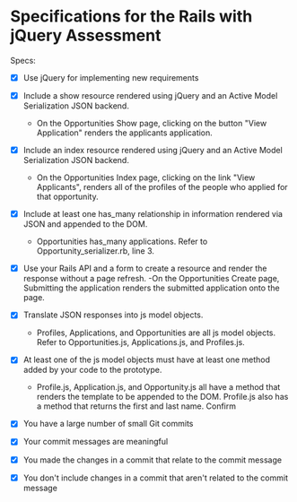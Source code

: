 # Specifications for the Rails with jQuery Assessment

Specs:
- [x] Use jQuery for implementing new requirements

- [x] Include a show resource rendered using jQuery and an Active Model Serialization JSON backend.
  - On the Opportunities Show page, clicking on the button "View Application" renders the applicants application.


- [X] Include an index resource rendered using jQuery and an Active Model Serialization JSON backend.
  - On the Opportunities Index page, clicking on the link "View Applicants", renders all of the profiles of the people who applied for that opportunity.

- [X] Include at least one has_many relationship in information rendered via JSON and appended to the DOM.
  - Opportunities has_many applications. Refer to Opportunity_serializer.rb, line 3.
- [X] Use your Rails API and a form to create a resource and render the response without a page refresh.
  -On the Opportunities Create page, Submitting the application renders the submitted application onto the page.

- [X] Translate JSON responses into js model objects.
  - Profiles, Applications, and Opportunities are all js model objects. Refer to Opportunities.js, Applications.js, and Profiles.js.

- [X] At least one of the js model objects must have at least one method added by your code to the prototype.
  - Profile.js, Application.js, and Opportunity.js all have a method that renders the template to be appended to the DOM. Profile.js also has a method that returns the first and last name.
Confirm
- [X] You have a large number of small Git commits
- [X] Your commit messages are meaningful
- [X] You made the changes in a commit that relate to the commit message
- [X] You don't include changes in a commit that aren't related to the commit message
